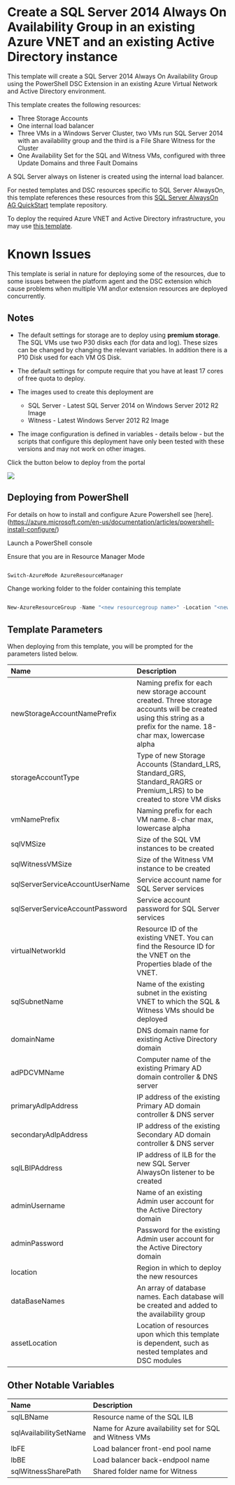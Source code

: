 # Create a SQL Server 2014 Always On Availability Group in an existing Azure VNET and an existing Active Directory instance

This template will create a SQL Server 2014 Always On Availability Group using the PowerShell DSC Extension in an existing Azure Virtual Network and Active Directory environment.

This template creates the following resources:

+	Three Storage Accounts
+	One internal load balancer
+	Three VMs in a Windows Server Cluster, two VMs run SQL Server 2014 with an availability group and the third is a File Share Witness for the Cluster
+	One Availability Set for the SQL and Witness VMs, configured with three Update Domains and three Fault Domains

A SQL Server always on listener is created using the internal load balancer.

For nested templates and DSC resources specific to SQL Server AlwaysOn, this template references these resources from this <a href="https://github.com/Azure/azure-quickstart-templates/tree/master/sql-server-2014-alwayson-dsc">SQL Server AlwaysOn AG QuickStart</a> template repository.

To deploy the required Azure VNET and Active Directory infrastructure, you may use <a href="https://github.com/Azure/azure-quickstart-templates/tree/master/active-directory-new-domain-ha-2-dc">this template</a>.

# Known Issues

This template is serial in nature for deploying some of the resources, due to some issues between the platform agent and the DSC extension which cause problems when multiple VM and\or extension resources are deployed concurrently. 

## Notes

+	The default settings for storage are to deploy using **premium storage**.  The SQL VMs use two P30 disks each (for data and log).  These sizes can be changed by changing the relevant variables. In addition there is a P10 Disk used for each VM OS Disk.

+ 	The default settings for compute require that you have at least 17 cores of free quota to deploy.

+ 	The images used to create this deployment are
	+ 	SQL Server - Latest SQL Server 2014 on Windows Server 2012 R2 Image
	+ 	Witness - Latest Windows Server 2012 R2 Image

+ 	The image configuration is defined in variables - details below - but the scripts that configure this deployment have only been tested with these versions and may not work on other images.


Click the button below to deploy from the portal

<a href="https://portal.azure.com/#create/Microsoft.Template/uri/https%3A%2F%2Fraw.githubusercontent.com%2Frobotechredmond%2Fsql-server-2014-alwayson-existing-vnet-and-AD%2Fmaster%2Fazuredeploy.json" target="_blank">
    <img src="http://azuredeploy.net/deploybutton.png"/>
</a>


## Deploying from PowerShell

For details on how to install and configure Azure Powershell see [here].(https://azure.microsoft.com/en-us/documentation/articles/powershell-install-configure/)

Launch a PowerShell console

Ensure that you are in Resource Manager Mode

```PowerShell

Switch-AzureMode AzureResourceManager

```
Change working folder to the folder containing this template

```PowerShell

New-AzureResourceGroup -Name "<new resourcegroup name>" -Location "<new resourcegroup location>"  -TemplateParameterFile .\azuredeploy-parameters.json -TemplateFile .\azuredeploy.json

```

## Template Parameters

When deploying from this template, you will be prompted for the parameters listed below.

|Name|Description|
|:---|:---------------------|
|newStorageAccountNamePrefix|Naming prefix for each new storage account created. Three storage accounts will be created using this string as a prefix for the name. 18-char max, lowercase alpha|
|storageAccountType|Type of new Storage Accounts (Standard_LRS, Standard_GRS, Standard_RAGRS or Premium_LRS) to be created to store VM disks|
|vmNamePrefix|Naming prefix for each VM name. 8-char max, lowercase alpha|
|sqlVMSize|Size of the SQL VM instances to be created|
|sqlWitnessVMSize|Size of the Witness VM instance to be created|
|sqlServerServiceAccountUserName|Service account name for SQL Server services|
|sqlServerServiceAccountPassword|Service account password for SQL Server services|
|virtualNetworkId|Resource ID of the existing VNET. You can find the Resource ID for the VNET on the Properties blade of the VNET.|
|sqlSubnetName|Name of the existing subnet in the existing VNET to which the SQL & Witness VMs should be deployed|
|domainName|DNS domain name for existing Active Directory domain|
|adPDCVMName|Computer name of the existing Primary AD domain controller & DNS server|
|primaryAdIpAddress|IP address of the existing Primary AD domain controller & DNS server|
|secondaryAdIpAddress|IP address of the existing Secondary AD domain controller & DNS server|
|sqlLBIPAddress|IP address of ILB for the new SQL Server AlwaysOn listener to be created|
|adminUsername|Name of an existing Admin user account for the Active Directory domain|
|adminPassword|Password for the existing Admin user account for the Active Directory domain|
|location|Region in which to deploy the new resources|
|dataBaseNames|An array of database names. Each database will be created and added to the availability group|
|assetLocation|Location of resources upon which this template is dependent, such as nested templates and DSC modules|

## Other Notable Variables

|Name|Description|
|:---|:---------------------|
|sqlLBName|Resource name of the SQL ILB|
|sqlAvailabilitySetName|Name for Azure availability set for SQL and Witness VMs|
|lbFE|Load balancer front-end pool name|
|lbBE|Load balancer back-endpool name|
|sqlWitnessSharePath|Shared folder name for Witness|
